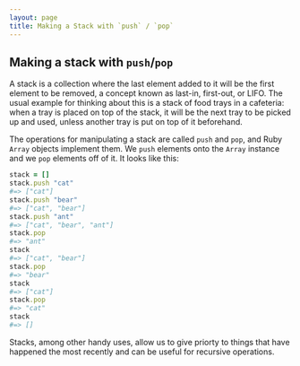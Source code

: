 ```yaml
---
layout: page
title: Making a Stack with `push` / `pop`
---
```


## Making a stack with `push`/`pop`

A stack is a collection where the last element added to it will be the first element to be removed, a concept known as last-in, first-out, or LIFO. The usual example for thinking about this is a stack of food trays in a cafeteria: when a tray is placed on top of the stack, it will be the next tray to be picked up and used, unless another tray is put on top of it beforehand.

The operations for manipulating a stack are called `push` and `pop`, and Ruby `Array` objects implement them. We `push` elements onto the `Array` instance and we `pop` elements off of it. It looks like this:

```ruby
stack = []
stack.push "cat"
#=> ["cat"]
stack.push "bear"
#=> ["cat", "bear"]
stack.push "ant"
#=> ["cat", "bear", "ant"]
stack.pop
#=> "ant"
stack
#=> ["cat", "bear"]
stack.pop
#=> "bear"
stack
#=> ["cat"]
stack.pop
#=> "cat"
stack
#=> []
```

Stacks, among other handy uses, allow us to give priorty to things that have happened the most recently and can be useful for recursive operations.